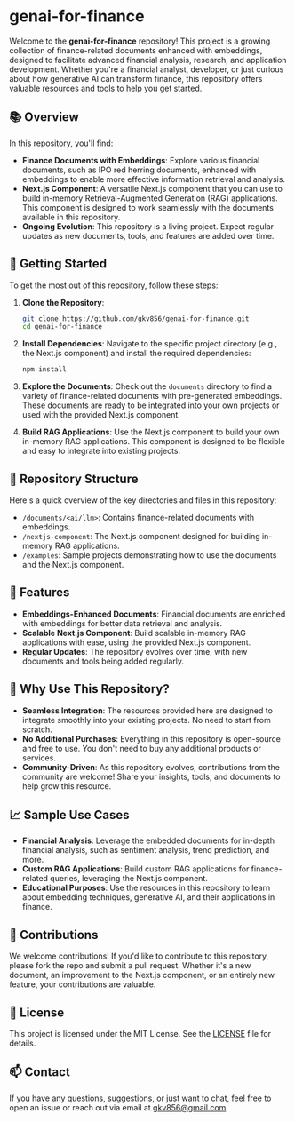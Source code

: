 # genai-for-finance

Welcome to the **genai-for-finance** repository! This project is a growing collection of finance-related documents enhanced with embeddings, designed to facilitate advanced financial analysis, research, and application development. Whether you're a financial analyst, developer, or just curious about how generative AI can transform finance, this repository offers valuable resources and tools to help you get started.

## 📚 Overview

In this repository, you'll find:

- **Finance Documents with Embeddings**: Explore various financial documents, such as IPO red herring documents, enhanced with embeddings to enable more effective information retrieval and analysis.
- **Next.js Component**: A versatile Next.js component that you can use to build in-memory Retrieval-Augmented Generation (RAG) applications. This component is designed to work seamlessly with the documents available in this repository.
- **Ongoing Evolution**: This repository is a living project. Expect regular updates as new documents, tools, and features are added over time.

## 🚀 Getting Started

To get the most out of this repository, follow these steps:

1. **Clone the Repository**:
    ```bash
    git clone https://github.com/gkv856/genai-for-finance.git
    cd genai-for-finance
    ```

2. **Install Dependencies**:
    Navigate to the specific project directory (e.g., the Next.js component) and install the required dependencies:
    ```bash
    npm install
    ```

3. **Explore the Documents**:
    Check out the `documents` directory to find a variety of finance-related documents with pre-generated embeddings. These documents are ready to be integrated into your own projects or used with the provided Next.js component.

4. **Build RAG Applications**:
    Use the Next.js component to build your own in-memory RAG applications. This component is designed to be flexible and easy to integrate into existing projects.

## 📂 Repository Structure

Here's a quick overview of the key directories and files in this repository:

- `/documents/<ai/llm>`: Contains finance-related documents with embeddings.
- `/nextjs-component`: The Next.js component designed for building in-memory RAG applications.
- `/examples`: Sample projects demonstrating how to use the documents and the Next.js component.

## 🌟 Features

- **Embeddings-Enhanced Documents**: Financial documents are enriched with embeddings for better data retrieval and analysis.
- **Scalable Next.js Component**: Build scalable in-memory RAG applications with ease, using the provided Next.js component.
- **Regular Updates**: The repository evolves over time, with new documents and tools being added regularly.

## 🤔 Why Use This Repository?

- **Seamless Integration**: The resources provided here are designed to integrate smoothly into your existing projects. No need to start from scratch.
- **No Additional Purchases**: Everything in this repository is open-source and free to use. You don't need to buy any additional products or services.
- **Community-Driven**: As this repository evolves, contributions from the community are welcome! Share your insights, tools, and documents to help grow this resource.

## 📈 Sample Use Cases

- **Financial Analysis**: Leverage the embedded documents for in-depth financial analysis, such as sentiment analysis, trend prediction, and more.
- **Custom RAG Applications**: Build custom RAG applications for finance-related queries, leveraging the Next.js component.
- **Educational Purposes**: Use the resources in this repository to learn about embedding techniques, generative AI, and their applications in finance.

## 💬 Contributions

We welcome contributions! If you'd like to contribute to this repository, please fork the repo and submit a pull request. Whether it's a new document, an improvement to the Next.js component, or an entirely new feature, your contributions are valuable.

## 📝 License

This project is licensed under the MIT License. See the [LICENSE](./LICENSE) file for details.

## 📫 Contact

If you have any questions, suggestions, or just want to chat, feel free to open an issue or reach out via email at [gkv856@gmail.com](mailto:gkv856@gmail.com).
